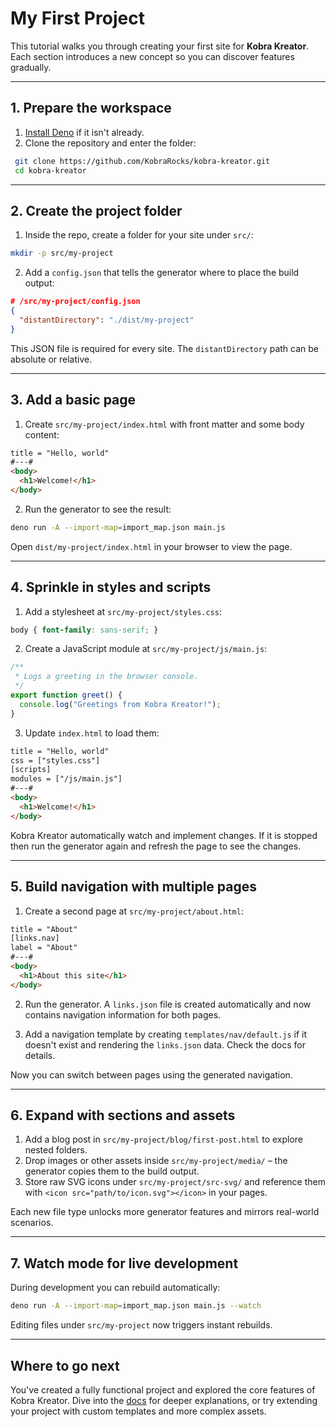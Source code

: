 # My First Project

This tutorial walks you through creating your first site for **Kobra Kreator**. Each section introduces a new concept so you can discover features gradually.

---

## 1. Prepare the workspace

1. [Install Deno](https://deno.land/manual/getting_started/installation) if it isn't already.
2. Clone the repository and enter the folder:

```bash
 git clone https://github.com/KobraRocks/kobra-kreator.git
 cd kobra-kreator
```

---

## 2. Create the project folder

1. Inside the repo, create a folder for your site under `src/`:

```bash
mkdir -p src/my-project
```

2. Add a `config.json` that tells the generator where to place the build output:

```json
# /src/my-project/config.json
{
  "distantDirectory": "./dist/my-project"
}
```

This JSON file is required for every site. The `distantDirectory` path can be absolute or relative.

---

## 3. Add a basic page

1. Create `src/my-project/index.html` with front matter and some body content:

```html
title = "Hello, world"
#---#
<body>
  <h1>Welcome!</h1>
</body>
```

2. Run the generator to see the result:

```bash
deno run -A --import-map=import_map.json main.js
```

Open `dist/my-project/index.html` in your browser to view the page.

---

## 4. Sprinkle in styles and scripts

1. Add a stylesheet at `src/my-project/styles.css`:

```css
body { font-family: sans-serif; }
```

2. Create a JavaScript module at `src/my-project/js/main.js`:

```javascript
/**
 * Logs a greeting in the browser console.
 */
export function greet() {
  console.log("Greetings from Kobra Kreator!");
}
```

3. Update `index.html` to load them:

```html
title = "Hello, world"
css = ["styles.css"]
[scripts]
modules = ["/js/main.js"]
#---#
<body>
  <h1>Welcome!</h1>
</body>
```

Kobra Kreator automatically watch and implement changes. If it is stopped then run the generator again and refresh the page to see the changes.

---

## 5. Build navigation with multiple pages

1. Create a second page at `src/my-project/about.html`:

```html
title = "About"
[links.nav]
label = "About"
#---#
<body>
  <h1>About this site</h1>
</body>
```

2. Run the generator. A `links.json` file is created automatically and now contains navigation information for both pages.

3. Add a navigation template by creating `templates/nav/default.js` if it doesn't exist and rendering the `links.json` data. Check the docs for details.

Now you can switch between pages using the generated navigation.

---

## 6. Expand with sections and assets

1. Add a blog post in `src/my-project/blog/first-post.html` to explore nested folders.
2. Drop images or other assets inside `src/my-project/media/` – the generator copies them to the build output.
3. Store raw SVG icons under `src/my-project/src-svg/` and reference them with `<icon src="path/to/icon.svg"></icon>` in your pages.

Each new file type unlocks more generator features and mirrors real-world scenarios.

---

## 7. Watch mode for live development

During development you can rebuild automatically:

```bash
deno run -A --import-map=import_map.json main.js --watch
```

Editing files under `src/my-project` now triggers instant rebuilds.

---

## Where to go next

You've created a fully functional project and explored the core features of Kobra Kreator. Dive into the [docs](../docs) for deeper explanations, or try extending your project with custom templates and more complex assets.

